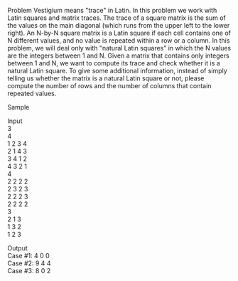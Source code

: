 Problem
Vestigium means "trace" in Latin. In this problem we work with Latin squares and matrix traces.
The trace of a square matrix is the sum of the values on the main diagonal (which runs from the upper left to the lower right).
An N-by-N square matrix is a Latin square if each cell contains one of N different values, and no value is repeated within a row or a column. In this problem, we will deal only with "natural Latin squares" in which the N values are the integers between 1 and N.
Given a matrix that contains only integers between 1 and N, we want to compute its trace and check whether it is a natural Latin square. To give some additional information, instead of simply telling us whether the matrix is a natural Latin square or not, please compute the number of rows and the number of columns that contain repeated values.

Sample

Input                                                                                               
3                                                                                                           
4                                                                                                   
1 2 3 4                                                                                   
2 1 4 3                                                                                                     
3 4 1 2                                                                                       
4 3 2 1                                                                                               
4                                                                                                         
2 2 2 2                                                                             
2 3 2 3                                                                                                    
2 2 2 3                                 
2 2 2 2                   
3                     
2 1 3                                           
1 3 2                                                           
1 2 3                                             
                                
Output                                      
Case #1: 4 0 0                                                  
Case #2: 9 4 4                                                            
Case #3: 8 0 2                                                                            
                  
